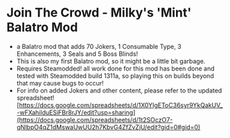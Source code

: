 # Join The Crowd - Milky's 'Mint' Balatro Mod
- a Balatro mod that adds 70 Jokers, 1 Consumable Type, 3 Enhancements, 3 Seals and 5 Boss Blinds!
- This is also my first Balatro mod, so it might be a little bit garbage.
- Requires Steamodded! all work done for this mod has been done and tested with Steamodded build 1311a, so playing this on builds beyond that may cause bugs to occur!
- For info on added Jokers and other content, please refer to the updated spreadsheet! [https://docs.google.com/spreadsheets/d/1X0YIgEToC36syr9YkQakUV_-wFXahilduESiFBr8rJY/edit?usp=sharing](https://docs.google.com/spreadsheets/d/1t2SOczO7-qNlbpO4qZ1dMswaUwUU2h7KbvG4ZfZvZjU/edit?gid=0#gid=0)
